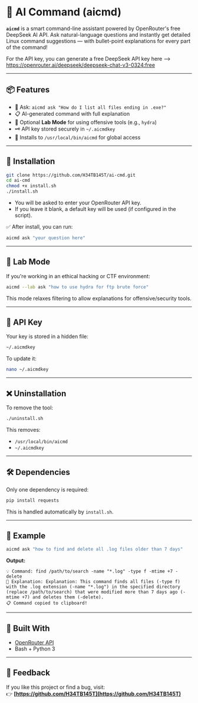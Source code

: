 # 🧠 AI Command (aicmd)

**`aicmd`** is a smart command-line assistant powered by OpenRouter's free DeepSeek AI API. Ask natural-language questions and instantly get detailed Linux command suggestions — with bullet-point explanations for every part of the command!

For the API key, you can generate a free DeepSeek API key here --> https://openrouter.ai/deepseek/deepseek-chat-v3-0324:free

---

## 📦 Features

- 💬 Ask: `aicmd ask "How do I list all files ending in .exe?"`
- 📋 AI-generated command with full explanation
- 🧠 Optional **Lab Mode** for using offensive tools (e.g., `hydra`)
- 🗝️ API key stored securely in `~/.aicmdkey`
- 🔧 Installs to `/usr/local/bin/aicmd` for global access

---

## 🚀 Installation

```bash
git clone https://github.com/H34TB145T/ai-cmd.git
cd ai-cmd
chmod +x install.sh
./install.sh
```

- You will be asked to enter your OpenRouter API key.
- If you leave it blank, a default key will be used (if configured in the script).

✅ After install, you can run:
```bash
aicmd ask "your question here"
```

---

## 🧪 Lab Mode

If you're working in an ethical hacking or CTF environment:

```bash
aicmd --lab ask "how to use hydra for ftp brute force"
```

This mode relaxes filtering to allow explanations for offensive/security tools.

---

## 🔑 API Key

Your key is stored in a hidden file:
```bash
~/.aicmdkey
```
To update it:
```bash
nano ~/.aicmdkey
```

---

## ❌ Uninstallation

To remove the tool:
```bash
./uninstall.sh
```

This removes:
- `/usr/local/bin/aicmd`
- `~/.aicmdkey`

---

## 🛠 Dependencies

Only one dependency is required:
```bash
pip install requests
```

This is handled automatically by `install.sh`.

---

## 📎 Example

```bash
aicmd ask "how to find and delete all .log files older than 7 days"
```

**Output:**
```
💡 Command: find /path/to/search -name "*.log" -type f -mtime +7 -delete
📘 Explanation: Explanation: This command finds all files (-type f) with the .log extension (-name "*.log") in the specified directory (replace /path/to/search) that were modified more than 7 days ago (-mtime +7) and deletes them (-delete).
📋 Command copied to clipboard!
```

---

## 🧠 Built With

- [OpenRouter API](https://openrouter.ai/)
- Bash + Python 3

---

## 🙋 Feedback

If you like this project or find a bug, visit:  
👉 **[https://github.com/H34TB145T](https://github.com/H34TB145T)**
